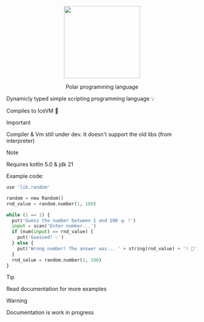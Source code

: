 <p align="center">
  <img width="200" height="190" src="https://github.com/user-attachments/assets/125d62df-afae-4db7-8109-12ee55bda571">
</p>

<p align="center">
  Polar programming language
</p>



Dynamicly typed simple scripting
programming language 💡

Compiles to IceVM 🥶

> [!IMPORTANT]
> Compiler & Vm still under dev. It doesn't
> support the old libs (from interpreter)

> [!NOTE]
> Requires kotlin 5.0 & jdk 21

Example code:
```python
use 'lib.random'

random = new Random()
rnd_value = random.number(1, 100)

while (1 == 1) {
  put('Guess the number between 1 and 100 🛸 !')
  input = scan('Enter number...')
  if (num(input) == rnd_value) {
    put('Guessed! 💡')
  } else {
    put('Wrong number! The answer was... ' + string(rnd_value) + '! 🚨')
  }
  rnd_value = random.number(1, 100)
}
```

> [!TIP]
> Read documentation for more examples

> [!WARNING]
> Documentation is work in progress
